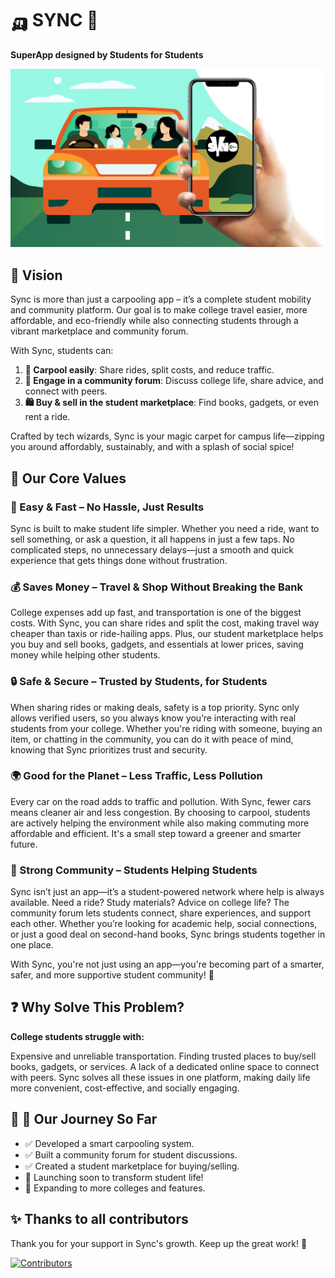 # 🛺 SYNC 🚖

**SuperApp designed by Students for Students**

![Alt text](public/images/docs/readme.png)

## 🌟 Vision
Sync is more than just a carpooling app – it’s a complete student mobility and community platform. Our goal is to make college travel easier, more affordable, and eco-friendly while also connecting students through a vibrant marketplace and community forum.

With Sync, students can:

1. **🚗 Carpool easily**: Share rides, split costs, and reduce traffic.
2. **💬 Engage in a community forum**: Discuss college life, share advice, and connect with peers.
3. **🛍️ Buy & sell in the student marketplace**: Find books, gadgets, or even rent a ride.

Crafted by tech wizards, Sync is your magic carpet for campus life—zipping you around affordably, sustainably, and with a splash of social spice!

## 🌱 Our Core Values

### 🚀 Easy & Fast – No Hassle, Just Results
Sync is built to make student life simpler. Whether you need a ride, want to sell something, or ask a question, it all happens in just a few taps. No complicated steps, no unnecessary delays—just a smooth and quick experience that gets things done without frustration.


### 💰 Saves Money – Travel & Shop Without Breaking the Bank
College expenses add up fast, and transportation is one of the biggest costs. With Sync, you can share rides and split the cost, making travel way cheaper than taxis or ride-hailing apps. Plus, our student marketplace helps you buy and sell books, gadgets, and essentials at lower prices, saving money while helping other students.

### 🔒 Safe & Secure – Trusted by Students, for Students
When sharing rides or making deals, safety is a top priority. Sync only allows verified users, so you always know you’re interacting with real students from your college. Whether you're riding with someone, buying an item, or chatting in the community, you can do it with peace of mind, knowing that Sync prioritizes trust and security.

### 🌍 Good for the Planet – Less Traffic, Less Pollution
Every car on the road adds to traffic and pollution. With Sync, fewer cars means cleaner air and less congestion. By choosing to carpool, students are actively helping the environment while also making commuting more affordable and efficient. It's a small step toward a greener and smarter future.

### 🤝 Strong Community – Students Helping Students
Sync isn’t just an app—it’s a student-powered network where help is always available. Need a ride? Study materials? Advice on college life? The community forum lets students connect, share experiences, and support each other. Whether you’re looking for academic help, social connections, or just a good deal on second-hand books, Sync brings students together in one place.

With Sync, you're not just using an app—you're becoming part of a smarter, safer, and more supportive student community! 🚀

## ❓ Why Solve This Problem?
**College students struggle with:**

Expensive and unreliable transportation.
Finding trusted places to buy/sell books, gadgets, or services.
A lack of a dedicated online space to connect with peers.
Sync solves all these issues in one platform, making daily life more convenient, cost-effective, and socially engaging.

## 🎯 📍 Our Journey So Far
- ✅ Developed a smart carpooling system.
- ✅ Built a community forum for student discussions.
- ✅ Created a student marketplace for buying/selling.
- 🚀 Launching soon to transform student life!
- 🎯 Expanding to more colleges and features.

## ✨ Thanks to all contributors

Thank you for your support in Sync's growth. Keep up the great work! 🥂

<a href="https://github.com/getyousynced/sync/graphs/contributors">
  <img src="https://contributors-img.web.app/image?repo=getyousynced/sync" alt="Contributors"/>
</a>
